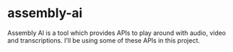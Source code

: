 # assembly-ai
Assembly AI is a tool which provides APIs to play around with audio, video and transcriptions. I'll be using some of these APIs in this project.
